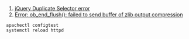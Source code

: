 1. [jQuery Duplicate Selector error](https://stackoverflow.com/a/24007774)
2. [Error: ob_end_flush(): failed to send buffer of zlib output compression](https://wordpress.org/support/topic/error-ob_end_flush-failed-to-send-buffer-of-zlib-output-compression/#post-9888151)

```
apachectl configtest
systemctl reload httpd
```

